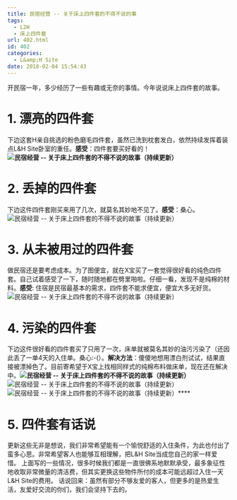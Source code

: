 ```yaml
---
title: 民宿经营 -- 关于床上四件套的不得不说的事
tags:
  - L2H
  - 床上四件套
url: 402.html
id: 402
categories:
  - L&amp;H Site
date: 2018-02-04 15:54:43
---
```


开民宿一年，多少经历了一些有趣或无奈的事情。今年说说床上四件套的故事。

1\. 漂亮的四件套
==========

下边这套H亲自挑选的粉色磨毛四件套，虽然已洗到枕套发白，依然持续发挥着装点L&H Site卧室的重任。**感受**：四件套要买好看的！**![民宿经营 -- 关于床上四件套的不得不说的故事（持续更新）](https://l2h.site/l2hsitemmexport1517717801374.jpg "民宿经营 -- 关于床上四件套的不得不说的故事（持续更新）")**

2. 丢掉的四件套
=========

下边这件四件套刚买来用了几次，就莫名其妙地不见了。**感受**：桑心。![民宿经营 -- 关于床上四件套的不得不说的故事（持续更新）](https://l2h.site/l2hsite-1411737103_mh1517719259426.jpg "民宿经营 -- 关于床上四件套的不得不说的故事（持续更新）")

3. 从未被用过的四件套
============

做民宿还是要考虑成本。为了图便宜，就在X宝买了一套觉得很好看的纯色四件套。自己试着感受了一下，随时随地都在劈里啪啦。仔细一看，发现不是纯棉的材料。**感受**: 住宿是民宿最基本的需求，四件套不能求便宜，便宜大多无好货。![民宿经营 -- 关于床上四件套的不得不说的故事（持续更新）](https://l2h.site/l2hsiteScreenshot_2018-02-04-12-24-52-893_com.taobao.taobao_mh1517718538026.jpg "民宿经营 -- 关于床上四件套的不得不说的故事（持续更新）")

4\. 污染的四件套
==========

下边这件很好看的四件套买了只用了一次，床单就被莫名其妙的油污污染了（还因此丢了一单4天的入住单。桑心:-(）。**解决方法**：傻傻地想用漂白剂试试，结果直接被漂掉色了。目前寄希望于X宝上找相同样式的纯棉布料做床单，现在还在解决中。**![民宿经营 -- 关于床上四件套的不得不说的故事（持续更新）](https://l2h.site/l2hsitemmexport1517717766317.jpg "民宿经营 -- 关于床上四件套的不得不说的故事（持续更新）")**![民宿经营 -- 关于床上四件套的不得不说的故事（持续更新）](https://l2h.site/l2hsitemmexport1517716418723.jpg "民宿经营 -- 关于床上四件套的不得不说的故事（持续更新）")![民宿经营 -- 关于床上四件套的不得不说的故事（持续更新）](https://l2h.site/l2hsiteIMG_20180204_103220.jpg "民宿经营 -- 关于床上四件套的不得不说的故事（持续更新）")****

5\. 四件套有话说
==========

更新这些无非是想说，我们非常希望能有一个愉悦舒适的入住条件，为此也付出了蛮多心思。非常希望客人也能够互相理解，把L&H Site当成您自己的家一样爱惜。 上面写的一些情况，很多时候我们都是一直很佛系地默默承受，最多象征性地收取非常微量的清洁费，但其实更换这些物件所付的成本可能远超过入住一天L&H Site的费用。 话说回来：虽然有部分不够友爱的客人，但更多的是热爱生活，友爱好交流的你们，我们会坚持下去的。